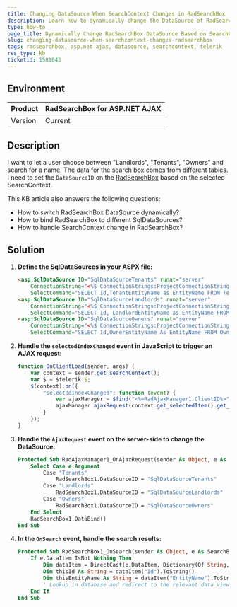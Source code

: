 ```yaml
---
title: Changing DataSource When SearchContext Changes in RadSearchBox
description: Learn how to dynamically change the DataSource of RadSearchBox based on the SearchContext selection in ASP.NET AJAX.
type: how-to
page_title: Dynamically Change RadSearchBox DataSource Based on SearchContext
slug: changing-datasource-when-searchcontext-changes-radsearchbox
tags: radsearchbox, asp.net ajax, datasource, searchcontext, telerik
res_type: kb
ticketid: 1581043
---
```


## Environment

| Product                    | RadSearchBox for ASP.NET AJAX |
| -------------------------- | ----------------------------- |
| Version                    | Current                       |

## Description

I want to let a user choose between "Landlords", "Tenants", "Owners" and search for a name. The data for the search box comes from different tables. I need to set the `DataSourceID` on the [RadSearchBox](https://docs.telerik.com/devtools/aspnet-ajax/controls/searchbox/overview) based on the selected SearchContext.

This KB article also answers the following questions:
- How to switch RadSearchBox DataSource dynamically?
- How to bind RadSearchBox to different SqlDataSources?
- How to handle SearchContext change in RadSearchBox?

## Solution

1. **Define the SqlDataSources in your ASPX file:**

    ```html
    <asp:SqlDataSource ID="SqlDataSourceTenants" runat="server"
        ConnectionString="<%$ ConnectionStrings:ProjectConnectionString %>"
        SelectCommand="SELECT Id,TenantEntityName as EntityName FROM TenantEntities"></asp:SqlDataSource>
    <asp:SqlDataSource ID="SqlDataSourceLandlords" runat="server"
        ConnectionString="<%$ ConnectionStrings:ProjectConnectionString %>"
        SelectCommand="SELECT Id, LandlordEntityName as EntityName FROM LandlordEntities"></asp:SqlDataSource>
    <asp:SqlDataSource ID="SqlDataSourceOwners" runat="server"
        ConnectionString="<%$ ConnectionStrings:ProjectConnectionString %>"
        SelectCommand="SELECT Id,OwnerEntityName As EntityName FROM OwnerEntities"></asp:SqlDataSource>
    ```

2. **Handle the `selectedIndexChanged` event in JavaScript to trigger an AJAX request:**

    ```javascript
    function OnClientLoad(sender, args) {
        var context = sender.get_searchContext();
        var $ = $telerik.$;
        $(context).on({
            "selectedIndexChanged": function (event) {
                var ajaxManager = $find("<%=RadAjaxManager1.ClientID%>");
                ajaxManager.ajaxRequest(context.get_selectedItem().get_text());
            }
        });
    }
    ```

3. **Handle the `AjaxRequest` event on the server-side to change the DataSource:**

    ```vb
    Protected Sub RadAjaxManager1_OnAjaxRequest(sender As Object, e As AjaxRequestEventArgs)
        Select Case e.Argument
            Case "Tenants"
                RadSearchBox1.DataSourceID = "SqlDataSourceTenants"
            Case "Landlords"
                RadSearchBox1.DataSourceID = "SqlDataSourceLandlords"
            Case "Owners"
                RadSearchBox1.DataSourceID = "SqlDataSourceOwners"
        End Select
        RadSearchBox1.DataBind()
    End Sub
    ```

4. **In the `OnSearch` event, handle the search results:**

    ```vb
    Protected Sub RadSearchBox1_OnSearch(sender As Object, e As SearchBoxEventArgs)
        If e.DataItem IsNot Nothing Then
            Dim dataItem = DirectCast(e.DataItem, Dictionary(Of String, Object))
            Dim thisId As String = dataItem("Id").ToString()
            Dim thisEntityName As String = dataItem("EntityName").ToString()
            ' Lookup in database and redirect to the relevant data view / edit page
        End If
    End Sub
    ```
